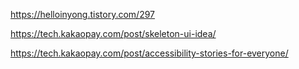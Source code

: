 https://helloinyong.tistory.com/297

https://tech.kakaopay.com/post/skeleton-ui-idea/

https://tech.kakaopay.com/post/accessibility-stories-for-everyone/
